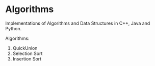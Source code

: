 # Algorithms
Implementations of Algorithms and Data Structures in C++, Java and Python.

Algorithms:
1. QuickUnion
2. Selection Sort
3. Insertion Sort

